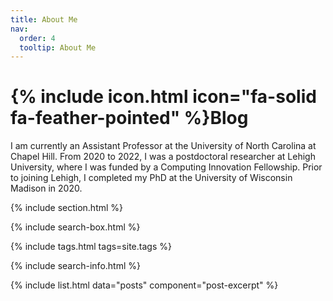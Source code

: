 ```yaml
---
title: About Me
nav:
  order: 4
  tooltip: About Me
---
```


# {% include icon.html icon="fa-solid fa-feather-pointed" %}Blog

I am currently an Assistant Professor at the University of North Carolina at Chapel Hill. From 2020 to 2022, I was a postdoctoral researcher at Lehigh University, where I was funded by a Computing Innovation Fellowship. Prior to joining Lehigh, I completed my PhD at the University of Wisconsin Madison in 2020.

{% include section.html %}

{% include search-box.html %}

{% include tags.html tags=site.tags %}

{% include search-info.html %}

{% include list.html data="posts" component="post-excerpt" %}
